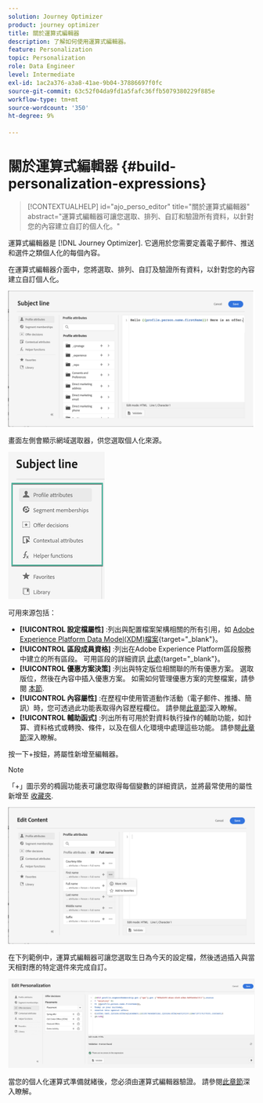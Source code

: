 ```yaml
---
solution: Journey Optimizer
product: journey optimizer
title: 關於運算式編輯器
description: 了解如何使用運算式編輯器。
feature: Personalization
topic: Personalization
role: Data Engineer
level: Intermediate
exl-id: 1ac2a376-a3a8-41ae-9b04-37886697f0fc
source-git-commit: 63c52f04da9fd1a5fafc36ffb5079380229f885e
workflow-type: tm+mt
source-wordcount: '350'
ht-degree: 9%

---
```


# 關於運算式編輯器 {#build-personalization-expressions}

>[!CONTEXTUALHELP]
>id="ajo_perso_editor"
>title="關於運算式編輯器"
>abstract="運算式編輯器可讓您選取、排列、自訂和驗證所有資料，以針對您的內容建立自訂的個人化。"

運算式編輯器是 [!DNL Journey Optimizer]. 它適用於您需要定義電子郵件、推送和選件之類個人化的每個內容。

在運算式編輯器介面中，您將選取、排列、自訂及驗證所有資料，以針對您的內容建立自訂個人化。

![](assets/perso_ee1.png)

畫面左側會顯示網域選取器，供您選取個人化來源。

![](assets/perso_ee3.png)

可用來源包括：

* **[!UICONTROL 設定檔屬性]** :列出與配置檔案架構相關的所有引用，如 [Adobe Experience Platform Data Model(XDM)檔案](https://experienceleague.adobe.com/docs/experience-platform/xdm/home.html?lang=zh-Hant){target=&quot;_blank&quot;}。
* **[!UICONTROL 區段成員資格]** :列出在Adobe Experience Platform區段服務中建立的所有區段。 可用區段的詳細資訊 [此處](https://experienceleague.adobe.com/docs/experience-platform/segmentation/home.html){target=&quot;_blank&quot;}。
* **[!UICONTROL 優惠方案決策]** :列出與特定版位相關聯的所有優惠方案。 選取版位，然後在內容中插入優惠方案。 如需如何管理優惠方案的完整檔案，請參閱 [本節](../design/deliver-personalized-offers.md).
* **[!UICONTROL 內容屬性]** :在歷程中使用管道動作活動（電子郵件、推播、簡訊）時，您可透過此功能表取得內容歷程欄位。 請參閱[此章節](personalization-use-case.md)深入瞭解。
* **[!UICONTROL 輔助函式]** :列出所有可用於對資料執行操作的輔助功能，如計算、資料格式或轉換、條件，以及在個人化環境中處理這些功能。 請參閱[此章節](functions/functions.md)深入瞭解。

按一下+按鈕，將屬性新增至編輯器。

>[!NOTE]
>
>「+」圖示旁的橢圓功能表可讓您取得每個變數的詳細資訊，並將最常使用的屬性新增至 [收藏夾](personalization-favorites.md).

![](assets/attribute-details.png)

在下列範例中，運算式編輯器可讓您選取生日為今天的設定檔，然後透過插入與當天相對應的特定選件來完成自訂。

![](assets/perso_ee2.png)

當您的個人化運算式準備就緒後，您必須由運算式編輯器驗證。 請參閱[此章節](personalization-validation.md)深入瞭解。
